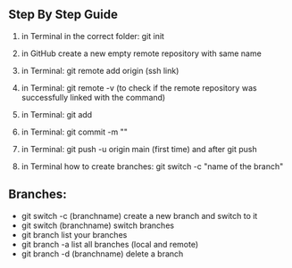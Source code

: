 ## Step By Step Guide

1. in Terminal in the correct folder: git init
2. in GitHub create a new empty remote repository with same name
3. in Terminal: git remote add origin (ssh link) <ssh link>
4. in Terminal: git remote -v (to check if the remote repository was successfully linked with the command)
5. in Terminal: git add <challenge folder name>
6. in Terminal: git commit -m "<message>"
7. in Terminal: git push -u origin main (first time) and after git push

8. in Terminal how to create branches: git switch -c "name of the branch"

## Branches:

- git switch -c (branchname) create a new branch and switch to it
- git switch (branchname) switch branches
- git branch list your branches
- git branch -a list all branches (local and remote)
- git branch -d (branchname) delete a branch